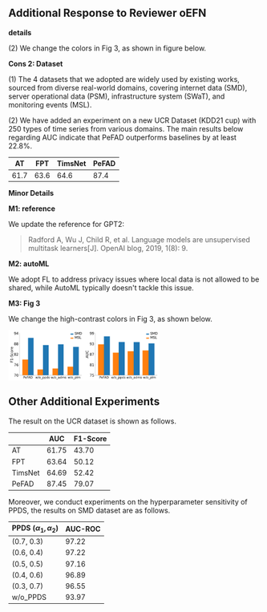 ## Additional Response to Reviewer oEFN
**details**

(2) We change the colors in Fig 3, as shown in figure below.


**Cons 2: Dataset**

(1) The 4 datasets that we adopted are widely used by existing works, sourced from diverse real-world domains, covering internet data (SMD), server operational data (PSM), infrastructure system (SWaT), and monitoring events (MSL).

(2) We have added an experiment on a new UCR Dataset (KDD21 cup) with 250 types of time series from various domains. The main results below regarding AUC indicate that PeFAD outperforms baselines by at least 22.8%.

| AT | FPT | TimsNet | PeFAD |
| --- | --- | --- | --- |
| 61.7 | 63.6 | 64.6 | 87.4 |

**Minor Details**

**M1: reference**

We update the reference for GPT2: 
>Radford A, Wu J, Child R, et al. Language models are unsupervised multitask learners[J]. OpenAI blog, 2019, 1(8): 9.


**M2: autoML**

We adopt FL to address privacy issues where local data is not allowed to be shared, while AutoML typically doesn't tackle this issue.


**M3: Fig 3**

We change the high-contrast colors in Fig 3, as shown below.

<div style="display: flex;">
  <img src="https://github.com/xu737/PeFAD/blob/main/results/fscore_change.png" alt="F1-Score" width="30%">
  <img src="https://github.com/xu737/PeFAD/blob/main/results/ROC_AUC_change.png" alt="AUC-ROC" width="30%">
</div>


## Other Additional Experiments
The result on the UCR dataset is shown as follows.

|         | AUC   | F1-Score |
| ------- | ----- | -------- |
| AT      | 61.75 | 43.70    |
| FPT     | 63.64 | 50.12    |
| TimsNet | 64.69 | 52.42    |
| PeFAD   | 87.45 | 79.07    |


Moreover, we conduct experiments on the hyperparameter sensitivity of PPDS, the results on SMD dataset are as follows.


| PPDS ($\alpha_1,\alpha_2$) | AUC-ROC |
| --- | --- |
| (0.7, 0.3) | 97.22 |
| (0.6, 0.4) | 97.22 |
| (0.5, 0.5) | 97.16 |
| (0.4, 0.6) | 96.89 |
| (0.3, 0.7) | 96.55 |
| w/o_PPDS | 93.97 |
